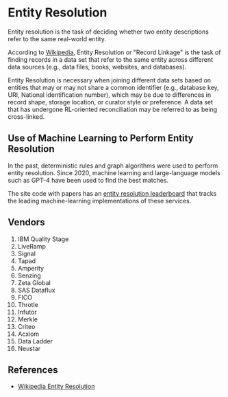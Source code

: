 # Entity Resolution

Entity resolution is the task of deciding whether two entity descriptions refer to the same real-world entity.

According to [Wikipedia](https://en.wikipedia.org/wiki/Record_linkage), Entity Resolution or "Record Linkage" is the task of finding records in a data set that refer to the same entity across different data sources (e.g., data files, books, websites, and databases).

Entity Resolution is necessary when joining different data sets based on entities that may or may not share a common identifier (e.g., database key, URI, National identification number), which may be due to differences in record shape, storage location, or curator style or preference. A data set that has undergone RL-oriented reconciliation may be referred to as being cross-linked.

## Use of Machine Learning to Perform Entity Resolution

In the past, deterministic rules and graph algorithms were used to perform
entity resolution.  Since 2020, machine learning and large-language models
such as GPT-4 have been used to find the best matches.

The site code with papers has an [entity resolution leaderboard](https://paperswithcode.com/task/entity-resolution) that tracks the leading machine-learning implementations of these services.

## Vendors

1. IBM Quality Stage
1. LiveRamp
1. Signal
1. Tapad
1. Amperity
1. Senzing
1. Zeta Global
1. SAS Dataflux
1. FICO
1. Throtle
1. Infutor
1. Merkle
1. Criteo
1. Acxiom
1. Data Ladder
1. Neustar

## References

* [Wikipedia Entity Resolution](https://en.wikipedia.org/wiki/Record_linkage)
